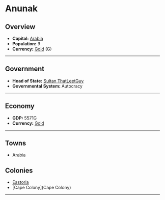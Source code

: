 # Anunak

## Overview

- **Capital:** [Arabia](Arabia)
- **Population:** 9
- **Currency:** [Gold](Gold) (G)

---

## Government

- **Head of State:** [Sultan ThatLeetGuy](ThatLeetGuy)
- **Governmental System:** Autocracy

---

## Economy

- **GDP:** 5571G
- **Currency:** [Gold](Gold)

---

## Towns

- [Arabia](Arabia)

## Colonies

- [Eastoria](Eastoria)
- [Cape Colony](Cape Colony)

---
